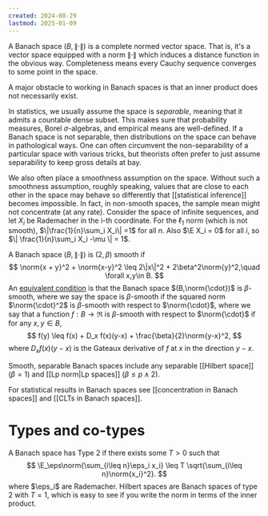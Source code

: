 ```yaml
---
created: 2024-08-29
lastmod: 2025-01-09
---
```


A Banach space $(B,\|\cdot\|)$ is a complete normed vector space. That is, it's a vector space equipped with a norm $\|\cdot\|$ which induces a distance function in the obvious way. Completeness means every Cauchy sequence converges to some point in the space. 

A major obstacle to working in Banach spaces is that an inner product does not necessarily exist.  

In statistics, we usually assume the space is _separable_, meaning that it admits a countable dense subset. This makes sure that probability measures, Borel $\sigma$-algebras, and empirical means are well-defined. If a Banach space is not separable, then distributions on the space can behave in pathological ways. One can often circumvent the non-separability of a particular space with various tricks, but theorists often prefer to just assume separability to keep gross details at bay. 

We also often place a smoothness assumption on the space. Without such a smoothness assumption, roughly speaking, values that are close to each other in the space may behave so differently that [[statistical inference]] becomes impossible. In fact, in non-smooth spaces, the sample mean might not concentrate (at any rate). Consider the space of infinite sequences, and let $X_i$ be Rademacher in the i-th coordinate. For the $\ell_1$ norm (which is not smooth), $\|\frac{1}{n}\sum_i X_i\| =1$ for all $n$. Also $\E X_i = 0$ for all $i$, so $\| \frac{1}{n}\sum_i X_i -\mu \| = 1$. 

A Banach space $(B,\|\cdot\|)$ is $(2,\beta)$ smooth if 
$$
\norm{x + y}^2 + \norm{x-y}^2 \leq 2\|x\|^2 + 2\beta^2\norm{y}^2,\quad \forall x,y\in B.
$$
An [equivalent condition](https://arxiv.org/pdf/1808.03204) is that the Banach space $(B,\norm{\cdot})$ is $\beta$-smooth, where we say the space is $\beta$-smooth if the squared norm $\norm{\cdot}^2$ is $\beta$-smooth with respect to $\norm{\cdot}$, where we say that a function $f:B\to\Re$ is $\beta$-smooth with respect to $\norm{\cdot}$ if for any $x,y\in B$, 
$$
f(y) \leq f(x) + D_x f(x)(y-x) + \frac{\beta}{2}\norm{y-x}^2,
$$
where $D_x f(x)(y-x)$ is the Gateaux derivative of $f$ at $x$ in the direction $y-x$.  

Smooth, separable Banach spaces include any separable [[Hilbert space]] $(\beta=1)$ and [[Lp norm|Lp spaces]] ($\beta \leq p\wedge 2$). 

For statistical results in Banach spaces see [[concentration in Banach spaces]] and [[CLTs in Banach spaces]]. 

# Types and co-types 
A Banach space has Type 2 if there exists some $T>0$ such that 
$$
\E_\eps\norm{\sum_{i\leq n}\eps_i x_i} \leq T \sqrt{\sum_{i\leq n}\norm{x_i}^2}.
$$
where $\eps_i$ are Rademacher. Hilbert spaces are Banach spaces of type 2 with $T=1$, which is easy to see if you write the norm in terms of the inner product.  